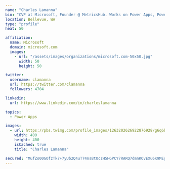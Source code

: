 ```yaml
---
name: "Charles Lamanna"
bio: "CVP at Microsoft, Founder @ MetricsHub. Works on Power Apps, Power Automate, Power Virtual Agent, Common Data Service and Dynamics 365."
location: Bellevue, WA
type: "profile"
heat: 50

affiliation:
  name: Microsoft
  domain: microsoft.com
  images:
    - url: "/assets/images/organizations/microsoft.com-50x50.jpg"
      width: 50
      height: 50

twitter:
  username: clamanna
  url: https://twitter.com/clamanna
  followers: 4704

linkedin:
  url: https://www.linkedin.com/in/charleslamanna

topics:
  - Power Apps

images:
  - url: https://pbs.twimg.com/profile_images/1263202626922876928/g6qGbHZ-_400x400.jpg
    width: 400
    height: 400
    isCached: true
    title: "Charles Lamanna"

secured: "MufZo00GOfzTk7+7yUb2Q4uT74nsBtOczH5HGPCY7RARQ7dmnKOvEXu6K9MEgZX1bul5kVlh9BFzDkpPzCBlrWEU4nYYU973yL9oZ/G8TYRT0ipjJpqpEUMkF6yA3L5FBpy8Dsov8CLr2tXmxaC/Fk+uh74KX2uPo1y66+znna3xR8YldUO+TQZtoG+FsztmgdBD33bO30IEvmtZ22lrfAEZcKAdKfDQqUYe7ew+fnt/PF8gcWgcjiS8HhyIPHRlHvNSON4CIwYE5eiso6CfKDOtJhO1Zx5IjnPrDdsDYun/CTnWaJV5B8f9cGR1DnJnfiy79F/9BtTcePcIPbGqFS0VwLQN6FBhZtVVF/QxtYLItIwnixhnU79PizDhP798dJtEx5Y7puxVtFjqoNqcuNlUQp0cFF0AS/4b44uriNs=;yv8IySbYjFDpmydkM7VD/g=="
---
```


